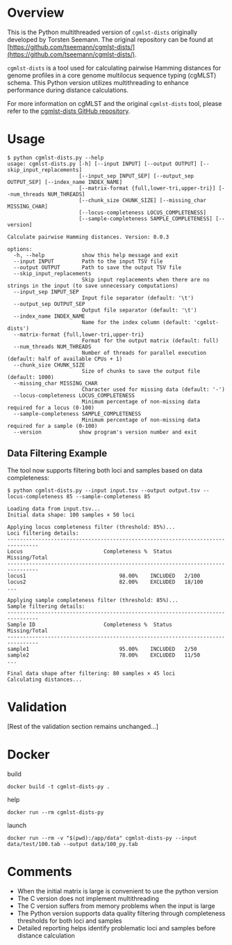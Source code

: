 # Overview

This is the Python multithreaded version of `cgmlst-dists` originally developed by Torsten Seemann. The original repository can be found at [https://github.com/tseemann/cgmlst-dists/](https://github.com/tseemann/cgmlst-dists/).

`cgmlst-dists` is a tool used for calculating pairwise Hamming distances for genome profiles in a core genome multilocus sequence typing (cgMLST) schema. This Python version utilizes multithreading to enhance performance during distance calculations.

For more information on cgMLST and the original `cgmlst-dists` tool, please refer to the [cgmlst-dists GitHub repository](https://github.com/tseemann/cgmlst-dists/).

# Usage

```console
$ python cgmlst-dists.py --help
usage: cgmlst-dists.py [-h] [--input INPUT] [--output OUTPUT] [--skip_input_replacements] 
                       [--input_sep INPUT_SEP] [--output_sep OUTPUT_SEP] [--index_name INDEX_NAME]
                       [--matrix-format {full,lower-tri,upper-tri}] [--num_threads NUM_THREADS] 
                       [--chunk_size CHUNK_SIZE] [--missing_char MISSING_CHAR]
                       [--locus-completeness LOCUS_COMPLETENESS]
                       [--sample-completeness SAMPLE_COMPLETENESS] [--version]

Calculate pairwise Hamming distances. Version: 0.0.3

options:
  -h, --help            show this help message and exit
  --input INPUT         Path to the input TSV file
  --output OUTPUT       Path to save the output TSV file
  --skip_input_replacements
                        Skip input replacements when there are no strings in the input (to save unnecessary computations)
  --input_sep INPUT_SEP
                        Input file separator (default: '\t')
  --output_sep OUTPUT_SEP
                        Output file separator (default: '\t')
  --index_name INDEX_NAME
                        Name for the index column (default: 'cgmlst-dists')
  --matrix-format {full,lower-tri,upper-tri}
                        Format for the output matrix (default: full)
  --num_threads NUM_THREADS
                        Number of threads for parallel execution (default: half of available CPUs + 1)
  --chunk_size CHUNK_SIZE
                        Size of chunks to save the output file (default: 1000)
  --missing_char MISSING_CHAR
                        Character used for missing data (default: '-')
  --locus-completeness LOCUS_COMPLETENESS
                        Minimum percentage of non-missing data required for a locus (0-100)
  --sample-completeness SAMPLE_COMPLETENESS
                        Minimum percentage of non-missing data required for a sample (0-100)
  --version            show program's version number and exit
```

## Data Filtering Example

The tool now supports filtering both loci and samples based on data completeness:

```console
$ python cgmlst-dists.py --input input.tsv --output output.tsv --locus-completeness 85 --sample-completeness 85

Loading data from input.tsv...
Initial data shape: 100 samples × 50 loci

Applying locus completeness filter (threshold: 85%)...
Loci filtering details:
--------------------------------------------------------------------------------
Locus                          Completeness %  Status     Missing/Total
--------------------------------------------------------------------------------
locus1                              98.00%    INCLUDED   2/100
locus2                              82.00%    EXCLUDED   18/100
...

Applying sample completeness filter (threshold: 85%)...
Sample filtering details:
--------------------------------------------------------------------------------
Sample ID                      Completeness %  Status     Missing/Total
--------------------------------------------------------------------------------
sample1                             95.00%    INCLUDED   2/50
sample2                             78.00%    EXCLUDED   11/50
...

Final data shape after filtering: 80 samples × 45 loci
Calculating distances...
```

# Validation

[Rest of the validation section remains unchanged...]

# Docker

build
```console
docker build -t cgmlst-dists-py .
```

help
```console
docker run --rm cgmlst-dists-py
```

launch
```console
docker run --rm -v "$(pwd):/app/data" cgmlst-dists-py --input data/test/100.tab --output data/100_py.tab
```

# Comments

* When the initial matrix is large is convenient to use the python version
* The C version does not implement multithreading
* The C version suffers from memory problems when the input is large
* The Python version supports data quality filtering through completeness thresholds for both loci and samples
* Detailed reporting helps identify problematic loci and samples before distance calculation